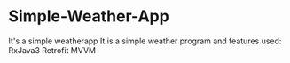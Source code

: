 # Simple-Weather-App
It's a simple weatherapp
It is a simple weather program and features used:
RxJava3
Retrofit
MVVM

